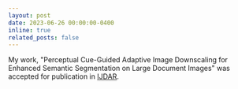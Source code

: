 ```yaml
---
layout: post
date: 2023-06-26 00:00:00-0400
inline: true
related_posts: false
---
```


My work, "Perceptual Cue-Guided Adaptive Image Downscaling for Enhanced Semantic Segmentation on Large Document Images" was accepted for publication in [IJDAR](https://www.springer.com/journal/10032).
